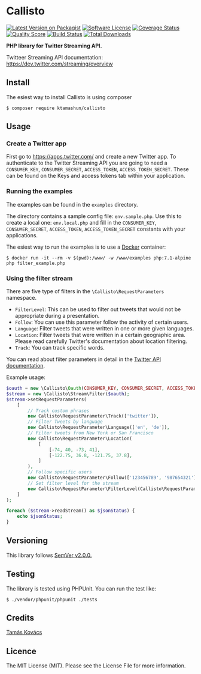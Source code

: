 # Callisto

[![Latest Version on Packagist][ico-version]][link-packagist]
[![Software License][ico-license]](LICENSE.md)
[![Coverage Status][ico-scrutinizer]][link-scrutinizer]
[![Quality Score][ico-code-quality]][link-code-quality]
[![Build Status](https://scrutinizer-ci.com/g/ktamashun/callisto/badges/build.png?b=master)](https://scrutinizer-ci.com/g/ktamashun/callisto/build-status/master)
[![Total Downloads][ico-downloads]][link-downloads]

**PHP library for Twitter Streaming API.**

Twitteer Streaming API documentation:
https://dev.twitter.com/streaming/overview

## Install

The esiest way to install Callisto is using composer

`$ composer require ktamashun/callisto`

## Usage

### Create a Twitter app

First go to https://apps.twitter.com/ and create a new Twitter app. To authenticate to the Twitter Streaming API you are going to need a `CONSUMER_KEY`, `CONSUMER_SECRET`, `ACCESS_TOKEN`, `ACCESS_TOKEN_SECRET`. These can be found on the Keys and access tokens tab within your application.

### Running the examples

The examples can be found in the `examples` directory.

The directory contains a sample config file: `env.sample.php`. Use this to create a local one: `env.local.php` and fill in the `CONSUMER_KEY`, `CONSUMER_SECRET`, `ACCESS_TOKEN`, `ACCESS_TOKEN_SECRET` constants with your applications.

The esiest way to run the examples is to use a [Docker](https://www.docker.com/) container:

`$ docker run -it --rm -v $(pwd):/www/ -w /www/examples php:7.1-alpine php filter_example.php`

### Using the filter stream

There are five type of filters in the `\Callisto\RequestParameters` namespace.

* `FilterLevel`: This can be used to filter out tweets that would not be appropriate during a presentation.
* `Follow`: You can use this parameter follow the activity of certain users.
* `Language`: Filter tweets that were written in one or more given languages.
* `Location`: Filter tweets that were written in a certain geographic area. Please read carefully Twitter's documentation about location filtering.
* `Track`: You can track specific words.

You can read about fiiter parameters in detail in the [Twitter API documentation](https://dev.twitter.com/streaming/overview/request-parameters).

Example usage:

```php
$oauth = new \Callisto\Oauth(CONSUMER_KEY, CONSUMER_SECRET, ACCESS_TOKEN, ACCESS_TOKEN_SECRET);
$stream = new \Callisto\Stream\Filter($oauth);
$stream->setRequestParameters(
	[
		// Track custom phrases
		new Callisto\RequestParameter\Track(['twitter']),
		// Filter Tweets by language
		new Callisto\RequestParameter\Language(['en', 'de']),
		// Filter tweets from New York or San Francisco
		new Callisto\RequestParameter\Location(
			[
				[-74, 40, -73, 41],
				[-122.75, 36.8, -121.75, 37.8],
			]
		),
		// Follow specific users
		new Callisto\RequestParameter\Follow(['123456789', '987654321']),
		// Set filter level for the stream
		new Callisto\RequestParameter\FilterLevel(Callisto\RequestParameter\FilterLevel::LOW)
	]
);

foreach ($stream->readStream() as $jsonStatus) {
	echo $jsonStatus;
}
```

## Versioning

This library follows [SemVer v2.0.0.](http://semver.org/)

## Testing

The library is tested using PHPUnit. You can run the test like:

`$ ./vendor/phpunit/phpunit ./tests`

## Credits

[Tamás Kovács](https://github.com/ktamashun)

## Licence

The MIT License (MIT). Please see the License File for more information.

[ico-version]: https://img.shields.io/packagist/v/ktamashun/callisto.svg
[ico-license]: https://img.shields.io/badge/license-MIT-brightgreen.svg
[ico-scrutinizer]: https://img.shields.io/scrutinizer/coverage/g/ktamashun/callisto.svg
[ico-code-quality]: https://img.shields.io/scrutinizer/g/ktamashun/callisto.svg
[ico-downloads]: https://img.shields.io/packagist/dt/ktamashun/callisto.svg
[ico-build-status]: https://scrutinizer-ci.com/g/ktamashun/callisto/badges/build.png?b=master

[link-packagist]: https://packagist.org/packages/ktamashun/callisto
[link-scrutinizer]: https://scrutinizer-ci.com/g/ktamashun/callisto/code-structure
[link-code-quality]: https://scrutinizer-ci.com/g/ktamashun/callisto
[link-downloads]: https://packagist.org/packages/ktamashun/callisto
[link-buid-status]: https://scrutinizer-ci.com/g/ktamashun/callisto/build-status/master
[link-author]: https://github.com/ktamashun

